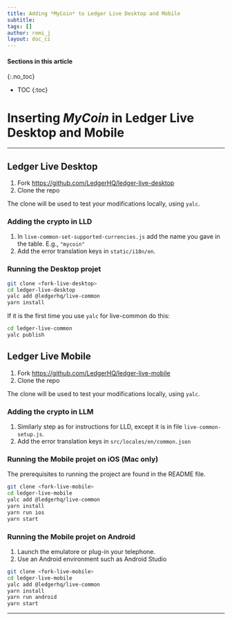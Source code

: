 ```yaml
---
title: Adding *MyCoin* to Ledger Live Desktop and Mobile
subtitle:
tags: []
author: remi_j
layout: doc_ci
---
```


#### Sections in this article
{:.no_toc}
* TOC
{:toc}

# Inserting *MyCoin* in Ledger Live Desktop and Mobile

<!--

- [Inserting *MyCoin* in Ledger Live Desktop and Mobile](#inserting-mycoin-in-ledger-live-desktop-and-mobile)
  - [Ledger Live Desktop](#ledger-live-desktop)
    - [Adding the crypto in LLD](#adding-the-crypto-in-lld)
    - [Running the Desktop projet](#running-the-desktop-projet)
  - [Ledger Live  Mobile](#ledger-live--mobile)
    - [Adding the crypto in LLM](#adding-the-crypto-in-llm)
    - [Running the Mobile projet on iOS (Mac only)](#running-the-mobile-projet-on-ios-mac-only)
    - [Running the Mobile projet on Android](#running-the-mobile-projet-on-android)

-->

***

## Ledger Live Desktop

1. Fork https://github.com/LedgerHQ/ledger-live-desktop
2. Clone the repo

The clone will be used to test your modifications locally, using `yalc`.


### Adding the crypto in LLD

1. In  `live-common-set-supported-currencies.js` add the name you gave in the table. E.g., `"mycoin"`
2. Add the error translation keys in `static/i18n/en`.

### Running the Desktop projet

```sh
git clone <fork-live-desktop>
cd ledger-live-desktop
yalc add @ledgerhq/live-common
yarn install
```

If it is the first time you use `yalc` for live-common do this:

```sh
cd ledger-live-common
yalc publish
```

## Ledger Live  Mobile

1. Fork https://github.com/LedgerHQ/ledger-live-mobile
2. Clone the repo

The clone will be used to test your modifications locally, using `yalc`.

### Adding the crypto in LLM

1. Similarly step as for instructions for LLD, except it is in file `live-common-setup.js`.
2. Add the error translation keys in  `src/locales/en/common.json`

### Running the Mobile projet on iOS (Mac only)

The prerequisites to running the project are found in the README file.

```sh
git clone <fork-live-mobile>
cd ledger-live-mobile
yalc add @ledgerhq/live-common
yarn install
yarn run ios
yarn start
```

### Running the Mobile projet on Android

1. Launch the emulatore or plug-in your telephone.
2. Use an Android environment such as Android Studio

```sh
git clone <fork-live-mobile>
cd ledger-live-mobile
yalc add @ledgerhq/live-common
yarn install
yarn run android
yarn start
```

---
